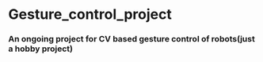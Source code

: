 # Gesture_control_project
### An ongoing project for CV based gesture control of robots(just a hobby project)
